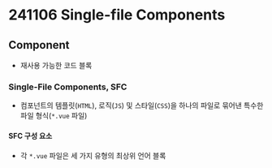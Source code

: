 ﻿# 241106 Single-file Components

## Component

- 재사용 가능한 코드 블록

### Single-File Components, SFC

- 컴포넌트의 템플릿(`HTML`), 로직(`JS`) 및 스타일(`CSS`)을 하나의 파일로 묶어낸 특수한 파일 형식(`*.vue` 파일)

#### SFC 구성 요소

- 각 `*.vue` 파일은 세 가지 유형의 최상위 언어 블록 <template>, <script>, <style>으로 구성됨
- 언어 블록의 작성 순서는 상관 없으나 일반적으로 template > script > style 순서로 작성

#### Vite(비트)

- [링크](https://vite.dev/)
- 프론트엔드 개발 도구
- 빠른 개발 환경을 위한 빌드 도구와 개발 서버를 제공

##### Build

- 프로젝트의 소스 코드를 최적화하고 번들링하여 *배포할 수 있는 형식으로 변환*하는 과정
- 개발 중에 사용되는 여러 소스 파일 및 리소스(JS, CSS, IMG 등)를 최적화된 형태로 조합하여 최종 소프트웨어 제품을 생성하는 것
- Vite는 이러한 빌드 프로세스를 수행하는데 사용되는 도구

##### NPM

- Node Package Manager
- Node.js의 기본 패키지 관리자

##### Module

- 프로그램을 구성하는 독립적인 코드 블록(`*.js` 파일)

## Vue Component 활용

1. 컴포넌트 파일 생성
2. 컴포넌트 등록(import)!

### Scaffolding(스캐폴딩)

- 새로운 프로젝트나 모듈을 시작하기 위해 초기 구조와 기본 코드를 자동으로 생성하는 과정
- 개발자들이 프로젝트를 시작하는데 도움을 주는 틀이나 기반을 제공하는 작업
- 초기 설정, 폴더 구조, 파일 템플릿, 기본 코드 등을 자동으로 생성하여 개발자가 시작할 때 시간과 노력을 절약하고 일관된 구조를 유지할 수 있도록 도와줌
